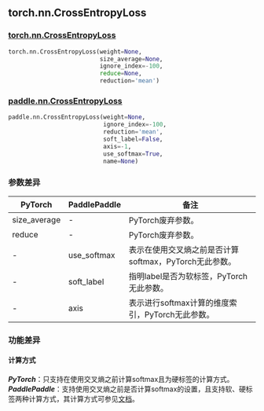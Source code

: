 ## torch.nn.CrossEntropyLoss
### [torch.nn.CrossEntropyLoss](https://www.paddlepaddle.org.cn/documentation/docs/zh/api/paddle/nn/layer/loss/CrossEntropyLoss_cn.html#crossentropyloss)
```python
torch.nn.CrossEntropyLoss(weight=None,
                          size_average=None,
                          ignore_index=-100,
                          reduce=None,
                          reduction='mean')
```
### [paddle.nn.CrossEntropyLoss](https://www.paddlepaddle.org.cn/documentation/docs/zh/api/paddle/nn/CrossEntropyLoss_cn.html#crossentropyloss)
```python
paddle.nn.CrossEntropyLoss(weight=None,
                           ignore_index=-100,
                           reduction='mean',
                           soft_label=False,
                           axis=-1,
                           use_softmax=True,
                           name=None)
```

### 参数差异
| PyTorch       | PaddlePaddle | 备注                                                   |
| ------------- | ------------ | ------------------------------------------------------ |
| size_average  | -        | PyTorch废弃参数。  |
| reduce  | -        | PyTorch废弃参数。  |
| -  | use_softmax        | 表示在使用交叉熵之前是否计算softmax，PyTorch无此参数。  |
| -  | soft_label        | 指明label是否为软标签，PyTorch无此参数。  |
| -  | axis        | 表示进行softmax计算的维度索引，PyTorch无此参数。  |

### 功能差异
#### 计算方式
***PyTorch***：只支持在使用交叉熵之前计算softmax且为硬标签的计算方式。
***PaddlePaddle***：支持使用交叉熵之前是否计算softmax的设置，且支持软、硬标签两种计算方式，其计算方式可参见[文档](https://www.paddlepaddle.org.cn/documentation/docs/en/api/paddle/nn/layer/loss/CrossEntropyLoss_en.html)。
